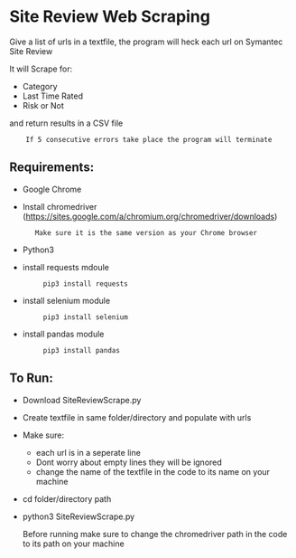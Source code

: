 
# Site Review Web Scraping 
  
  Give a list of urls in a textfile, the program will heck each url on Symantec Site Review
  
  It will Scrape for:
   - Category
   - Last Time Rated
   - Risk or Not
  
  and return results in a CSV file
 
        If 5 consecutive errors take place the program will terminate

 ## Requirements:
 - Google Chrome
 - Install chromedriver (https://sites.google.com/a/chromium.org/chromedriver/downloads)
 	        
          Make sure it is the same version as your Chrome browser
 - Python3
 - install requests mdoule 
            
            pip3 install requests
 - install selenium module 
            
            pip3 install selenium
 - install pandas module   
            
            pip3 install pandas

 ## To Run:
 - Download SiteReviewScrape.py
 - Create textfile in same folder/directory and populate with urls
 	
 - Make sure:
    - each url is in a seperate line
    - Dont worry about empty lines they will be ignored
    - change the name of the textfile in the code to its name on your machine
        
- cd folder/directory path
- python3 SiteReviewScrape.py

  Before running make sure to change the chromedriver path in the code to its path on your machine

